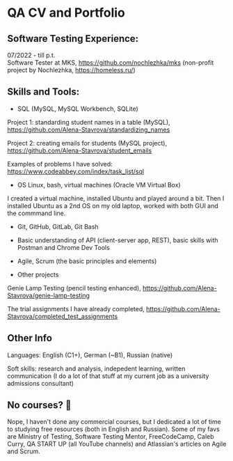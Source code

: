 # QA CV and Portfolio

## Software Testing Experience:

07/2022 - till p.t.   
Software Tester at MKS, https://github.com/nochlezhka/mks (non-profit project by Nochlezhka, https://homeless.ru/)

## Skills and Tools:

- SQL (MySQL, MySQL Workbench, SQLite) 

Project 1: standarding student names in a table (MySQL), https://github.com/Alena-Stavrova/standardizing_names

Project 2: creating emails for students (MySQL project), https://github.com/Alena-Stavrova/student_emails

Examples of problems I have solved: https://www.codeabbey.com/index/task_list/sql 

- OS Linux, bash, virtual machines (Oracle VM Virtual Box)

I created a virtual machine, installed Ubuntu and played around a bit. Then I installed Ubuntu as a 2nd OS on my old laptop, worked with both GUI and the commmand line. 

- Git, GitHub, GitLab, Git Bash

- Basic understanding of API (client-server app, REST), basic skills with Postman and Chrome Dev Tools

- Agile, Scrum (the basic principles and elements)

- Other projects

Genie Lamp Testing (pencil testing enhanced), https://github.com/Alena-Stavrova/genie-lamp-testing

The trial assignments I have already completed, https://github.com/Alena-Stavrova/completed_test_assignments

## Other Info

Languages: English (C1+), German (~B1), Russian (native)

Soft skills: research and analysis, indepedent learning, written communication (I do a lot of that stuff at my current job as a university admissions consultant)

## No courses? :thinking:

Nope, I haven't done any commercial courses, but I dedicated a lot of time to studying free resources (both in English and Russian).
Some of my favs are Ministry of Testing, Software Testing Mentor, FreeCodeCamp, Caleb Curry, QA START UP (all YouTube channels) and Atlassian's articles on Agile and Scrum.

